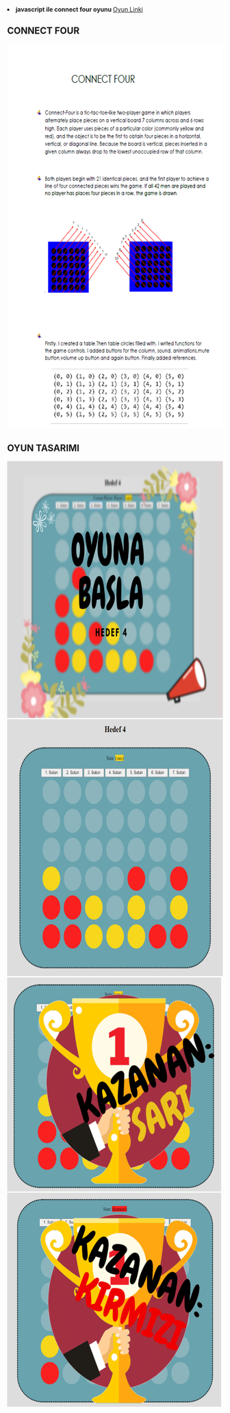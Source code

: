 

<li><strong>javascript ile connect four oyunu </strong>
<a href= "https://beyzakoser.github.io/odevler/projeDeneme.html">Oyun Linki </a></li>

## CONNECT FOUR
<img src="/images/connectFour.png" width="700" height="900" >

## OYUN TASARIMI
<img src="/images/GirisEkrani.png" width="700" height="600" >
<img src="/images/oyun.png" width="700" height="600" >
<img src="/images/kazananSari.png" width="500" height="500" >
<img src="/images/kazananKirmizi.png" width="500" height="500" >


